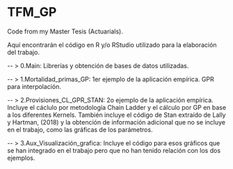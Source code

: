# TFM_GP
Code from my Master Tesis (Actuarials).

Aquí encontrarán el código en R y/o RStudio utilizado para la elaboración del trabajo.

-- > 0.Main: Librerías y obtención de bases de datos utilizadas.

-- > 1.Mortalidad_primas_GP: 1er ejemplo de la aplicación empírica. GPR para interpolación.

-- > 2.Provisiones_CL_GPR_STAN: 2o ejemplo de la aplicación empírica. Incluye el cáclulo por metodología Chain Ladder y el cálculo por GP en base a los diferentes    Kernels. También incluye el código de Stan extraído de Lally y Hartman, (2018) y la obtención de información adicional que no se incluye en el trabajo, como las gráficas de los parámetros.

-- > 3.Aux_Visualización_grafica: Incluye el código para esos gráficos que se han integrado en el trabajo pero que no han tenido relación con los dos ejemplos.
